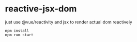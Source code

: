 # reactive-jsx-dom
just use @vue/reactivity and jsx to render actual dom reactively

``` 
npm install    
npm run start
```